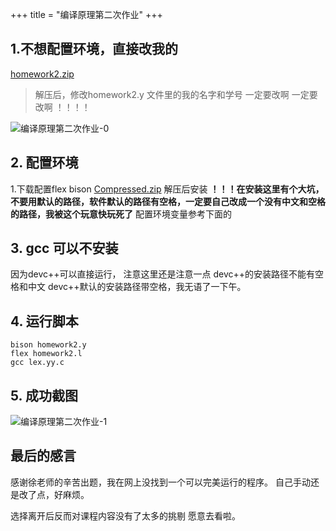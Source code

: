 +++
title = "编译原理第二次作业"
+++
## 1.不想配置环境，直接改我的
[homework2.zip](https://everrwsr.github.io/tech/assets/homework2.zip)
> 解压后，修改homework2.y  文件里的我的名字和学号
> 一定要改啊
> 一定要改啊
> ！！！！

![编译原理第二次作业-0](https://everrwsr.github.io/tech/assets/编译原理第二次作业-0.png)

## 2. 配置环境
1.下载配置flex bison
[Compressed.zip](https://everrwsr.github.io/tech/assets/Compressed.zip)
解压后安装
**！！！在安装这里有个大坑，不要用默认的路径，软件默认的路径有空格，一定要自己改成一个没有中文和空格的路径，我被这个玩意快玩死了**
配置环境变量参考下面的


## 3. gcc 可以不安装
因为devc++可以直接运行，
注意这里还是注意一点
devc++的安装路径不能有空格和中文
devc++默认的安装路径带空格，我无语了一下午。



## 4. 运行脚本
```
bison homework2.y
flex homework2.l
gcc lex.yy.c
```



## 5. 成功截图
![编译原理第二次作业-1](https://everrwsr.github.io/tech/assets/编译原理第二次作业-1.png)



## 最后的感言
感谢徐老师的辛苦出题，我在网上没找到一个可以完美运行的程序。
自己手动还是改了点，好麻烦。

选择离开后反而对课程内容没有了太多的挑剔
愿意去看啦。




